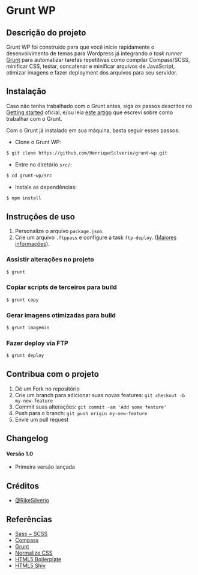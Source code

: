 # Grunt WP #

## Descrição do projeto

Grunt WP foi construido para que você inicie rapidamente o desenvolvimento de temas para Wordpress já integrando o *task runner* [Grunt](http://gruntjs.com/) para automatizar tarefas repetitivas como compilar Compass/SCSS, minificar CSS, testar, concatenar e minificar arquivos de JavaScript, otimizar imagens e fazer deployment dos arquivos para seu servidor.

## Instalação

Caso não tenha trabalhado com o Grunt antes, siga os passos descritos no [Getting started](http://gruntjs.com/getting-started) oficial, e/ou leia [este artigo](http://blog.henriquesilverio.com/javascript-e-jquery/grunt-js-automatize-tarefas-e-otimize-o-seu-workflow/) que escrevi sobre como trabalhar com o Grunt.

Com o Grunt já instalado em sua máquina, basta seguir esses passos:

* Clone o Grunt WP:

``` bash
$ git clone https://github.com/HenriqueSilverio/grunt-wp.git
```

* Entre no diretório `src/`:

``` bash
$ cd grunt-wp/src
```

* Instale as dependências:

``` bash
$ npm install
```

## Instruções de uso

1. Personalize o arquivo `package.json`.
2. Crie um arquivo `.ftppass` e configure a task `ftp-deploy`. ([Maiores informações](https://github.com/zonak/grunt-ftp-deploy)).

### Assistir alterações no projeto

``` bash
$ grunt
```

### Copiar scripts de terceiros para build

``` bash
$ grunt copy
```

### Gerar imagens otimizadas para build

``` bash
$ grunt imagemin
```

### Fazer deploy via FTP

``` bash
$ grunt deploy
```

## Contribua com o projeto

1. Dê um Fork no repositório
2. Crie um branch para adicionar suas novas features: `git checkout -b my-new-feature`
3. Commit suas alterações: `git commit -am 'Add some feature'`
4. Push para o branch: `git push origin my-new-feature`
5. Envie um pull request

## Changelog

#### Versão 1.0

* Primeira versão lançada

## Créditos

* [@RikeSilverio](http://www.twitter.com/RikeSilverio/)

## Referências

* [Sass ~ SCSS](http://sass-lang.com/)
* [Compass](http://compass-style.org/)
* [Grunt](http://gruntjs.com/)
* [Normalize CSS](http://necolas.github.io/normalize.css/)
* [HTML5 Boilerplate](http://html5boilerplate.com/)
* [HTML5 Shiv](https://github.com/aFarkas/html5shiv)
